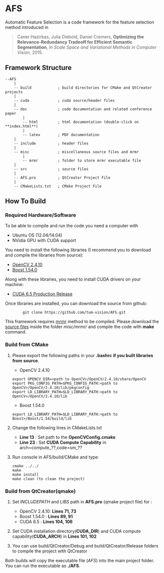 # AFS
Automatic Feature Selection is a code framework for the feature selection method introduced in 

>Caner Hazirbas, Julia Diebold, Daniel Cremers,
>**Optimizing the Relevance-Redundancy Tradeoff for Efficient Semantic Segmentation**,
>*In Scale Space and Variational Methods in Computer Vision*, 2015.

## Framework Structure
    --AFS    
        |
        -- build            ; build directories for CMake and QtCreator projects
        |
        -- cuda             ; cuda source/header files
        |
        -- doc              ; code documentation and related conference paper
            |
            -- html         ; html documentation (double-click on **index.html**)
            |
            -- latex        ; PDF documentation             
        |
        -- include          ; header files
        |
        -- misc             ; miscellaneous source files and mrmr
            |
            -- mrmr         ; folder to store mrmr executable file
        |
        -- src              ; source files
        |
        -- AFS.pro          ; QtCreator Project File
        |
        -- CMakeLists.txt   ; CMake Project File

## How To Build
### Required Hardware/Software

To be able to compile and run the code you need a computer with

* Ubuntu OS (12.04/14.04)
* NVidia GPU with CUDA support

You need to install the following libraries (I recommend you to download and compile the libraries from source):

* [OpenCV 2.4.10](http://opencv.org/downloads.html)
* [Boost  1.54.0](http://www.boost.org/users/history/version_1_54_0.html)

Along with these libraries, you need to install CUDA drivers on your machine:

* [CUDA 6.5 Production Release](https://developer.nvidia.com/cuda-downloads)

Once libraries are installed, you can download the source from github:

            git clone https://github.com/tum-vision/AFS.git
     
This framework requires [mrmr](http://penglab.janelia.org/proj/mRMR/) method to be compiled. Please download the [source files](http://penglab.janelia.org/proj/mRMR/mrmr_c_src.zip) inside the folder *misc/mrmr/* and compile the code with **make** command.

### Build from CMake

1. Please export the following paths in your **.bashrc** **if you built libraries from source**. 
    * OpenCV 2.4.10
    ```
    export OPENCV_DIR=<path to OpenCV>/OpenCV/2.4.10/share/OpenCV
    export PKG_CONFIG_PATH=$PKG_CONFIG_PATH:<path to OpenCV>/OpenCV/2.4.10/lib/pkgconfig
    export LD_LIBRARY_PATH=$LD_LIBRARY_PATH:<path to OpenCV>/OpenCV/2.4.10/lib  
    ```
    * Boost 1.54.0
    ```    
    export LD_LIBRARY_PATH=$LD_LIBRARY_PATH:<path to Boost>/Boost/1.54/build/lib
    ```

2. Change the following lines in CMakeLists.txt
    *   **Line 13** : Set path to the **OpenCVConfig.cmake**
    *   **Line 23** : Set **CUDA Compute Capability** in arch=compute_??,code=sm_??
    
3. Run console in AFS/build/CMake and type:
    ```
    cmake ../../
    make 
    make install
    make clean (to clean the project)
    ```
    
### Build from QtCreator(qmake)

1. Set *INCLUDEPATH* and *LIBS* path in **AFS.pro** (qmake project file) for :
    * OpenCV 2.4.10: **Lines 71, 73**
    * Boost 1.54.0 : **Lines 89, 91**
    * CUDA 6.5     : **Lines 104, 106**
2. Set CUDA installation directory(**CUDA_DIR**) and CUDA compute capability(**CUDA_ARCH**) in **Lines 101, 102**

3. You can use build/QtCreator/Debug and build/QtCreator/Release folders to compile the project with QtCreator

Both builds will copy the executable file (*AFS*) into the main project folder. 
You can run the executable as **./AFS**.